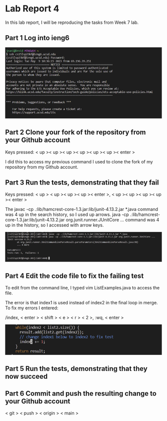 # **Lab Report 4**
In this lab report, I will be reproducing the tasks from Week 7 lab.

## **Part 1** Log into ieng6
![Image](loging.png)

## **Part 2** Clone your fork of the repository from your Github account
Keys pressed: < up >< up >< up >< up >< up >< up >< enter >
  
I did this to access my previous command I used to clone the fork of my repository from my Github account.

## **Part 3** Run the tests, demonstrating that they fail
Keys pressed: < up > < up >< up >< up >< enter >, < up >< up >< up >< up >< enter > 
  
The javac -cp .:lib/hamcrest-core-1.3.jar:lib/junit-4.13.2.jar *.java command was 4 up in the search history, so I used up arrows. java -cp .:lib/hamcrest-core-1.3.jar:lib/junit-4.13.2.jar org.junit.runner.JUnitCore ... command was 4 up in the history, so I accessed with arrow keys.

![Image](testing.png)
## **Part 4** Edit the code file to fix the failing test
To edit from the command line, I typed vim ListExamples.java to access the file.

The error is that index1 is used instead of index2 in the final loop in merge. To fix my errors I entered:

/index, < enter > < shift > < e > < r > < 2 >, :wq, < enter >

![Image](fixed.png)


## **Part 5** Run the tests, demonstrating that they now succeed

## **Part 6** Commit and push the resulting change to your Github account

< git > < push > < origin > < main >
